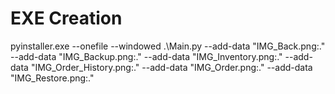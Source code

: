 # EXE Creation
pyinstaller.exe --onefile --windowed .\Main.py --add-data "IMG_Back.png:." --add-data "IMG_Backup.png:." --add-data "IMG_Inventory.png:." --add-data "IMG_Order_History.png:." --add-data "IMG_Order.png:." --add-data "IMG_Restore.png:."
